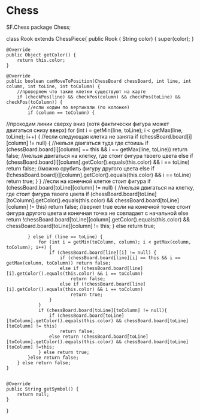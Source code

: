 # Chess
SF.Chess
package Chess;

class Rook extends ChessPiece{
    public Rook ( String color) {
        super(color);
    }

    @Override
    public Object getColor() {
        return this.color;
    }

    @Override
    public boolean canMoveToPosition(ChessBoard chessBoard, int line, int column, int toLine, int toColumn) {
        //проверяем что такие клетки существуют на карте
        if (checkPos(line) && checkPos(column) && checkPos(toLine) && checkPos(toColumn)) {
            //если ходим по вертикали (по колонке)
            if (column == toColumn) {
//проходим линии сверху вниз (хотя фактически фигура может двигаться снизу вверх)
                for (int i = getMin(line, toLine); i < getMax(line, toLine); i++) {
                    //если следующая клетка не занята
                    if (chessBoard.board[i][column] != null) {
                        //нельзя двигаться туда где стоишь
                        if (chessBoard.board[i][column] == this && i == getMax(line, toLine)) return false;
                            //нельзя двигаться на клетку, где стоит фигура твоего цвета
                        else if (chessBoard.board[i][column].getColor().equals(this.color) && i == toLine)
                            return false;
                            //можно срубить фигуру другого цвета
                        else if (!chessBoard.board[i][column].getColor().equals(this.color) && i == toLine)
                            return true;
                    }
                }
                //если на конечной клетке стоит фигура
                if (chessBoard.board[toLine][column] != null) {
                    //нельзя двигаться на клетку, где стоит фигура твоего цвета
                    if (chessBoard.board[toLine][toColumn].getColor().equals(this.color) && chessBoard.board[toLine][column] != this)
                        return false;
                        //вернет true если на конечной точке стоит фигура другого цвета и конечная точка не совпадает с начальной
                    else
                        return !chessBoard.board[toLine][column].getColor().equals(this.color) && chessBoard.board[toLine][column] != this;
                } else return true;

            } else if (line == toLine) {
                for (int i = getMin(toColumn, column); i < getMax(column, toColumn); i++) {
                    if (chessBoard.board[line][i] != null) {
                        if (chessBoard.board[line][i] == this && i == getMax(column, toColumn)) return false;
                        else if (chessBoard.board[line][i].getColor().equals(this.color) && i == toColumn)
                            return false;
                        else if (!chessBoard.board[line][i].getColor().equals(this.color) && i == toColumn)
                            return true;
                    }
                }
                if (chessBoard.board[toLine][toColumn] != null){
                    if (chessBoard.board[toLine][toColumn].getColor().equals(this.color) && chessBoard.board[toLine][toColumn] != this)
                        return false;
                    else return !chessBoard.board[toLine][toColumn].getColor().equals(this.color) && chessBoard.board[toLine][toColumn] !=this;
                } else return true;
            }else return false;
        } else return false;
    }


    @Override
    public String getSymbol() {
        return null;
    }
}
